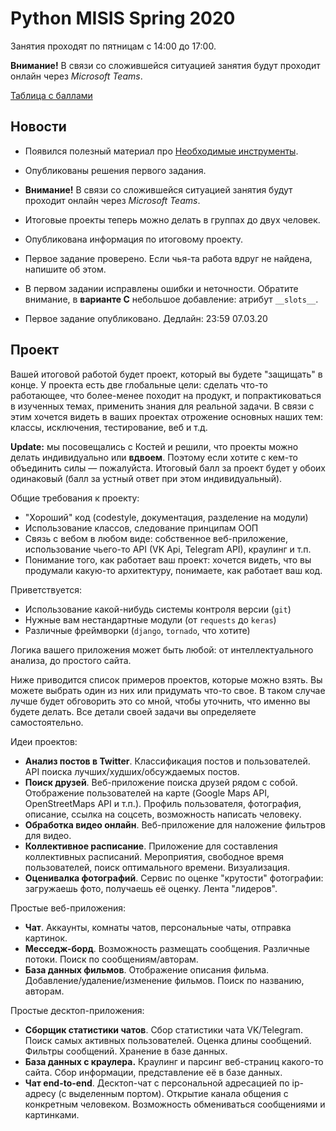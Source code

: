 # Python MISIS Spring 2020

Занятия проходят по пятницам с 14:00 до 17:00.

**Внимание!** В связи со сложившейся ситуацией занятия будут проходит онлайн через *Microsoft Teams*.

[Таблица с баллами](https://docs.google.com/spreadsheets/d/1KXf3ejTjPVYbJHih3mzw3vG17xN-Ir-3jNrXu7zil0A/edit?usp=sharing)

## Новости

* Появился полезный материал про [Необходимые инструменты](./TOOLS.md).

* Опубликованы решения первого задания.

* **Внимание!** В связи со сложившейся ситуацией занятия будут проходит онлайн через *Microsoft Teams*.

* Итоговые проекты теперь можно делать в группах до двух человек.

* Опубликована информация по итоговому проекту.

* Первое задание проверено. Если чья-та работа вдруг не найдена, напишите об этом.

* В первом задании исправлены ошибки и неточности. Обратите внимание, в **варианте С** небольшое добавление: атрибут `__slots__`.

* Первое задание опубликовано. Дедлайн: 23:59 07.03.20

## Проект

Вашей итоговой работой будет проект, который вы будете "защищать" в конце. У проекта есть две глобальные цели: сделать что-то работающее, что более-менее походит на продукт, и попрактиковаться в изученных темах, применить знания для реальной задачи. В связи с этим хочется видеть в ваших проектах отрожение основных наших тем: классы, исключения, тестирование, веб и т.д.

**Update:** мы посовещались с Костей и решили, что проекты можно делать индивидуально или **вдвоем**. Поэтому если хотите с кем-то объединить силы — пожалуйста. Итоговый балл за проект будет у обоих одинаковый (балл за устный ответ при этом индивидуальный).

Общие требования к проекту:

* "Хороший" код (codestyle, документация, разделение на модули)
* Использование классов, следование принципам ООП
* Связь с вебом в любом виде: собственное веб-приложение, использование чьего-то API (VK Api, Telegram API), краулинг и т.п.
* Понимание того, как работает ваш проект: хочется видеть, что вы продумали какую-то архитектуру, понимаете, как работает ваш код.

Приветствуется:
* Использование какой-нибудь системы контроля версии (`git`)
* Нужные вам нестандартные модули (от `requests` до `keras`)
* Различные фреймворки (`django`, `tornado`, что хотите)

Логика вашего приложения может быть любой: от интеллектуального анализа, до простого сайта.

Ниже приводится список примеров проектов, которые можно взять. Вы можете выбрать один из них или придумать что-то свое. В таком случае лучше будет обговорить это со мной, чтобы уточнить, что именно вы будете делать. Все детали своей задачи вы определяете самостоятельно.

Идеи проектов:

* **Анализ постов в Twitter**. Классификация постов и пользователей. API поиска лучших/худших/обсуждаемых постов.
* **Поиск друзей**. Веб-приложение поиска друзей рядом с собой. Отображение пользователей на карте (Google Maps API, OpenStreetMaps API и т.п.). Профиль пользователя, фотография, описание, ссылка на соцсеть, возможность написать человеку.
* **Обработка видео онлайн**. Веб-приложение для наложение фильтров для видео.
* **Коллективное расписание**. Приложение для составления коллективных расписаний. Мероприятия, свободное время пользователей, поиск оптимального времени. Визуализация.
* **Оценивалка фотографий**. Сервис по оценке "крутости" фотографии: загружаешь фото, получаешь её оценку. Лента "лидеров".

Простые веб-приложения:

* **Чат**. Аккаунты, комнаты чатов, персональные чаты, отправка картинок.
* **Месседж-борд**. Возможность размещать сообщения. Различные потоки. Поиск по сообщениям/авторам.
* **База данных фильмов**. Отображение описания фильма. Добавление/удаление/изменение фильмов. Поиск по названию, авторам.

Простые десктоп-приложения:

* **Сборщик статистики чатов**. Сбор статистики чата VK/Telegram. Поиск самых активных пользователей. Оценка длины сообщений. Фильтры сообщений. Хранение в базе данных.
* **База данных с краулера.** Краулинг и парсинг веб-страниц какого-то сайта. Сбор информации, представление её в базе данных.
* **Чат end-to-end**. Десктоп-чат с персональной адресацией по ip-адресу (с выделенным портом). Открытие канала общения с конкретным человеком. Возможность обмениваться сообщениями и картинками.
